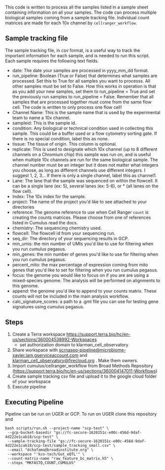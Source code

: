 

This code is written to process all the samples listed in a sample sheet containing information on all your samples. The code can process multiple biological samples coming from a sample tracking file. Individual count matrices are made for each 10x channel by `cellranger_workflow`.

## Sample tracking file

The sample tracking file, in csv format, is a useful way to track the important information for each sample, and is needed to run this script. Each sample requires the following text fields.
- date: The date your samples are processed in yyyy_mm_dd format.
- run_pipeline: Boolean (True or False) that determines what samples are processed. Set this to True for all samples you want to processs. All other samples must be set to False. How this works in operation is that as you add your new samples, set them to run_pipeline = True and set the previously run samples to run_pipeline = False. Remember that all samples that are processed together must come from the same flow cell. The code is written to only process one flow cell!
- Channel Name: This is the sample name that is used by the experimental team to name a 10x channel.
- sampleid: This is the sample id.
- condition: Any biological or technical condition used in collecting this sample. This could be a buffer used or a flow cytometry sorting gate. If there is no special condition, label this as none.
- tissue: The tissue of origin. This column is optional.
- replicate: This is used to designate which 10x channel (up to 8 different channels on a Chromium chip) this sample was run on, and is useful when multiple 10x channels are run for the same biological sample. The channel number must be an integer but it does not matter what integers you choose, as long as different channels use different integers. I suggest 1, 2, 3... If there is only a single channel, label this as channel1.
- Lane: The lane that the sample was sequenced on within the flowcell. It can be a single lane (ex: 5), several lanes (ex: 5-6), or * (all lanes on the flow cell).
- Index: The 10x index for the sample.
- project: The name of the project you'd like to see attached to your directories
- reference: The genome reference to use when Cell Ranger `count` is creating the counts matrices. Please choose from one of references listed in Cumulus read the docs.
- chemistry: The sequencing chemistry used.
- flowcell: The flowcell id from your sequencing run.
- seq_dir: The directory of your sequencing results in GCP.
- min_umis: the min number of UMIs you'd like to use for filtering when you run cumulus pegasus.
- min_genes: the min number of genes you'd like to use for filtering when you run cumulus pegasus.
- percent_mito: the max percentage of expression coming from mito genes that you'd like to set for filtering when you run cumulus pegasus.
- focus: the genome you would like to focus on if you are are using a mixed-species genome. The analysis will be performed on alignments to this genome.
- append: the genome you'd like to append to your counts matrix. These counts will not be included in the main analysis workflow.
- calc_signature_scores: a path to a .gmt file you can use for testing gene signatures using cumulus pegasus.


## Steps
1. Create a Terra workspace https://support.terra.bio/hc/en-us/sections/360004538992-Workspaces
   - set authorization domain to klarman_cell_observatory
2. Share workspace with scrnaseq-pipeline@microbiome-xavier.iam.gserviceaccount.com and klarman_cell_observatory@firecloud.org . Make them owners.
3. Import cumulus/cellranger_workflow from Broad Methods Repository (https://support.terra.bio/hc/en-us/sections/360004147011-Workflows)
4. Create sample tracking csv file and upload it to the google cloud folder of your workspace
5. Execute pipeline 

## Executing Pipeline

Pipeline can be run on UGER or GCP. To run on UGER clone this repository and 

```commandline
bash scripts/run.sh --project-name "scp-test" \
 --gcp-bucket-basedir "gs://fc-secure-1620151c-e00c-456d-9daf-4d222e1cab18/scp-test" \
 --sample-tracking-file "gs://fc-secure-1620151c-e00c-456d-9daf-4d222e1cab18/scp-test/sample_tracking_small.csv" \
 --email "dchafamo@broadinstitute.org" \
 --workspace "'kco-tech/Gut_eQTL'" \
 --count-matrix-name "raw_feature_bc_matrix.h5" \
 --steps "MKFASTQ,COUNT,CUMULUS"
 
```


